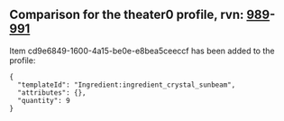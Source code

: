 ## Comparison for the theater0 profile, rvn: [989](https://github.com/PRO100KatYT/FortniteProfileRevisions/tree/main/profiles/theater0/989%20theater0.json)-[991](https://github.com/PRO100KatYT/FortniteProfileRevisions/tree/main/profiles/theater0/991%20theater0.json)

Item cd9e6849-1600-4a15-be0e-e8bea5ceeccf has been added to the profile:

```
{
  "templateId": "Ingredient:ingredient_crystal_sunbeam",
  "attributes": {},
  "quantity": 9
}
```

<br><br>
